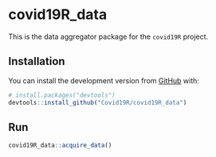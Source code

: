 
# covid19R\_data

<!-- badges: start -->

<!-- badges: end -->

This is the data aggregator package for the `covid19R` project.

## Installation

You can install the development version from
[GitHub](https://github.com/) with:

``` r
# install.packages("devtools")
devtools::install_github("Covid19R/covid19R_data")
```

## Run

``` r
covid19R_data::acquire_data()
```
